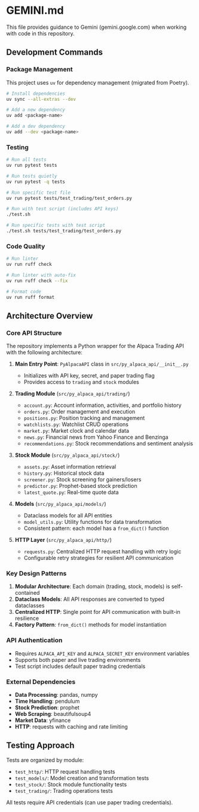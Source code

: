 # GEMINI.md

This file provides guidance to Gemini (gemini.google.com) when working with code in this repository.

## Development Commands

### Package Management
This project uses `uv` for dependency management (migrated from Poetry).

```bash
# Install dependencies
uv sync --all-extras --dev

# Add a new dependency
uv add <package-name>

# Add a dev dependency
uv add --dev <package-name>
```

### Testing
```bash
# Run all tests
uv run pytest tests

# Run tests quietly
uv run pytest -q tests

# Run specific test file
uv run pytest tests/test_trading/test_orders.py

# Run with test script (includes API keys)
./test.sh

# Run specific tests with test script
./test.sh tests/test_trading/test_orders.py
```

### Code Quality
```bash
# Run linter
uv run ruff check

# Run linter with auto-fix
uv run ruff check --fix

# Format code
uv run ruff format
```

## Architecture Overview

### Core API Structure
The repository implements a Python wrapper for the Alpaca Trading API with the following architecture:

1. **Main Entry Point**: `PyAlpacaAPI` class in `src/py_alpaca_api/__init__.py`
   - Initializes with API key, secret, and paper trading flag
   - Provides access to `trading` and `stock` modules

2. **Trading Module** (`src/py_alpaca_api/trading/`)
   - `account.py`: Account information, activities, and portfolio history
   - `orders.py`: Order management and execution
   - `positions.py`: Position tracking and management
   - `watchlists.py`: Watchlist CRUD operations
   - `market.py`: Market clock and calendar data
   - `news.py`: Financial news from Yahoo Finance and Benzinga
   - `recommendations.py`: Stock recommendations and sentiment analysis

3. **Stock Module** (`src/py_alpaca_api/stock/`)
   - `assets.py`: Asset information retrieval
   - `history.py`: Historical stock data
   - `screener.py`: Stock screening for gainers/losers
   - `predictor.py`: Prophet-based stock prediction
   - `latest_quote.py`: Real-time quote data

4. **Models** (`src/py_alpaca_api/models/`)
   - Dataclass models for all API entities
   - `model_utils.py`: Utility functions for data transformation
   - Consistent pattern: each model has a `from_dict()` function

5. **HTTP Layer** (`src/py_alpaca_api/http/`)
   - `requests.py`: Centralized HTTP request handling with retry logic
   - Configurable retry strategies for resilient API communication

### Key Design Patterns

1. **Modular Architecture**: Each domain (trading, stock, models) is self-contained
2. **Dataclass Models**: All API responses are converted to typed dataclasses
3. **Centralized HTTP**: Single point for API communication with built-in resilience
4. **Factory Pattern**: `from_dict()` methods for model instantiation

### API Authentication
- Requires `ALPACA_API_KEY` and `ALPACA_SECRET_KEY` environment variables
- Supports both paper and live trading environments
- Test script includes default paper trading credentials

### External Dependencies
- **Data Processing**: pandas, numpy
- **Time Handling**: pendulum
- **Stock Prediction**: prophet
- **Web Scraping**: beautifulsoup4
- **Market Data**: yfinance
- **HTTP**: requests with caching and rate limiting

## Testing Approach

Tests are organized by module:
- `test_http/`: HTTP request handling tests
- `test_models/`: Model creation and transformation tests
- `test_stock/`: Stock module functionality tests
- `test_trading/`: Trading operations tests

All tests require API credentials (can use paper trading credentials).
